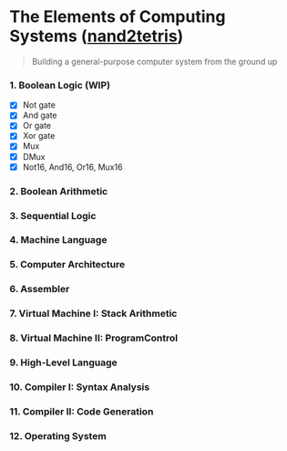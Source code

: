 # The Elements of Computing Systems ([nand2tetris](https://www.nand2tetris.org/))

> Building a general-purpose computer system from the ground up

### 1. Boolean Logic (WIP)

- [x] Not gate
- [x] And gate
- [x] Or gate
- [x] Xor gate
- [x] Mux
- [x] DMux
- [x] Not16, And16, Or16, Mux16

### 2. Boolean Arithmetic

### 3. Sequential Logic

### 4. Machine Language

### 5. Computer Architecture

### 6. Assembler

### 7. Virtual Machine I: Stack Arithmetic

### 8. Virtual Machine II: ProgramControl

### 9. High-Level Language

### 10. Compiler I: Syntax Analysis

### 11. Compiler II: Code Generation

### 12. Operating System
